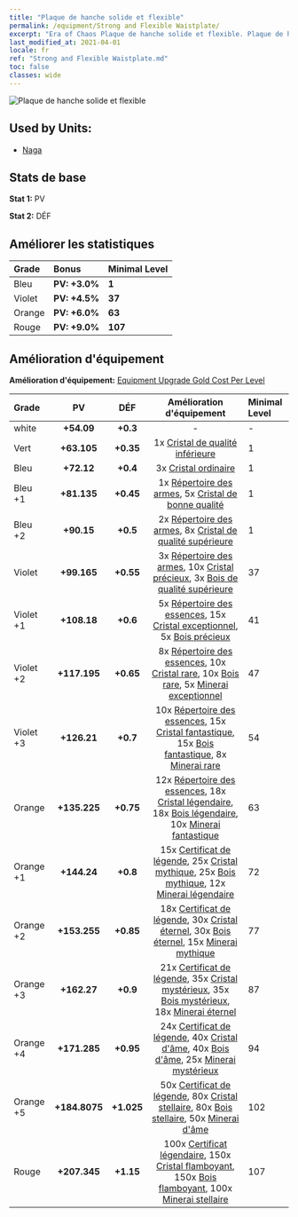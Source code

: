 ```yaml
---
title: "Plaque de hanche solide et flexible"
permalink: /equipment/Strong and Flexible Waistplate/
excerpt: "Era of Chaos Plaque de hanche solide et flexible. Plaque de hanche solide et flexible"
last_modified_at: 2021-04-01
locale: fr
ref: "Strong and Flexible Waistplate.md"
toc: false
classes: wide
---
```


  ![Plaque de hanche solide et flexible](/images/e/e_6064.png)

## Used by Units:

* [Naga](/fr/units/Naga/) 


## Stats de base
 **Stat 1:** PV

 **Stat 2:** DÉF

## Améliorer les statistiques

  |     Grade    |   Bonus | Minimal Level | 
  |:-------------|:--------|:--------------| 
  | Bleu | **PV: +3.0%** | **1** | 
  | Violet | **PV: +4.5%** | **37** | 
  | Orange | **PV: +6.0%** | **63** | 
  | Rouge | **PV: +9.0%** | **107** | 


## Amélioration d'équipement
 **Amélioration d'équipement:** [Equipment Upgrade Gold Cost Per Level](/equipment/EquipmentUpgradeCostPerLevel/) 

  |          Grade      | PV | DÉF | Amélioration d'équipement | Minimal Level |
  |:--------------------|:---------:|:---------:|:----------------:|:--------------|
  | white | **+54.09** | **+0.3** | - | - |
  | Vert | **+63.105** | **+0.35** | 1x [Cristal de qualité inférieure](/fr/Items/mat_5/) | 1 |
  | Bleu | **+72.12** | **+0.4** | 3x [Cristal ordinaire](/fr/Items/mat_11/) | 1 |
  | Bleu +1 | **+81.135** | **+0.45** | 1x [Répertoire des armes](/fr/Items/mat_18/), 5x [Cristal de bonne qualité](/fr/Items/mat_17/) | 1 |
  | Bleu +2 | **+90.15** | **+0.5** | 2x [Répertoire des armes](/fr/Items/mat_25/), 8x [Cristal de qualité supérieure](/fr/Items/mat_24/) | 1 |
  | Violet | **+99.165** | **+0.55** | 3x [Répertoire des armes](/fr/Items/mat_32/), 10x [Cristal précieux](/fr/Items/mat_31/), 3x [Bois de qualité supérieure](/fr/Items/mat_20/) | 37 |
  | Violet +1 | **+108.18** | **+0.6** | 5x [Répertoire des essences](/fr/Items/mat_39/), 15x [Cristal exceptionnel](/fr/Items/mat_38/), 5x [Bois précieux](/fr/Items/mat_27/) | 41 |
  | Violet +2 | **+117.195** | **+0.65** | 8x [Répertoire des essences](/fr/Items/mat_46/), 10x [Cristal rare](/fr/Items/mat_45/), 10x [Bois rare](/fr/Items/mat_41/), 5x [Minerai exceptionnel](/fr/Items/mat_33/) | 47 |
  | Violet +3 | **+126.21** | **+0.7** | 10x [Répertoire des essences](/fr/Items/mat_53/), 15x [Cristal fantastique](/fr/Items/mat_52/), 15x [Bois fantastique](/fr/Items/mat_48/), 8x [Minerai rare](/fr/Items/mat_40/) | 54 |
  | Orange | **+135.225** | **+0.75** | 12x [Répertoire des essences](/fr/Items/mat_60/), 18x [Cristal légendaire](/fr/Items/mat_59/), 18x [Bois légendaire](/fr/Items/mat_55/), 10x [Minerai fantastique](/fr/Items/mat_47/) | 63 |
  | Orange +1 | **+144.24** | **+0.8** | 15x [Certificat de légende](/fr/Items/mat_67/), 25x [Cristal mythique](/fr/Items/mat_66/), 25x [Bois mythique](/fr/Items/mat_62/), 12x [Minerai légendaire](/fr/Items/mat_54/) | 72 |
  | Orange +2 | **+153.255** | **+0.85** | 18x [Certificat de légende](/fr/Items/mat_74/), 30x [Cristal éternel](/fr/Items/mat_73/), 30x [Bois éternel](/fr/Items/mat_69/), 15x [Minerai mythique](/fr/Items/mat_61/) | 77 |
  | Orange +3 | **+162.27** | **+0.9** | 21x [Certificat de légende](/fr/Items/mat_81/), 35x [Cristal mystérieux](/fr/Items/mat_80/), 35x [Bois mystérieux](/fr/Items/mat_76/), 18x [Minerai éternel](/fr/Items/mat_68/) | 87 |
  | Orange +4 | **+171.285** | **+0.95** | 24x [Certificat de légende](/fr/Items/mat_88/), 40x [Cristal d'âme](/fr/Items/mat_87/), 40x [Bois d'âme](/fr/Items/mat_83/), 25x [Minerai mystérieux](/fr/Items/mat_75/) | 94 |
  | Orange +5 | **+184.8075** | **+1.025** | 50x [Certificat de légende](/fr/Items/mat_95/), 80x [Cristal stellaire](/fr/Items/mat_94/), 80x [Bois stellaire](/fr/Items/mat_90/), 50x [Minerai d'âme](/fr/Items/mat_82/) | 102 |
  | Rouge | **+207.345** | **+1.15** | 100x [Certificat légendaire](/fr/Items/mat_102/), 150x [Cristal flamboyant](/fr/Items/mat_101/), 150x [Bois flamboyant](/fr/Items/mat_97/), 100x [Minerai stellaire](/fr/Items/mat_89/) | 107 |

